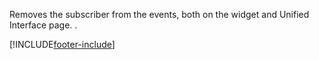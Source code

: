 Removes the subscriber from the events, both on the widget and Unified Interface page.
.

[!INCLUDE[footer-include](../../../../../includes/footer-banner.md)]